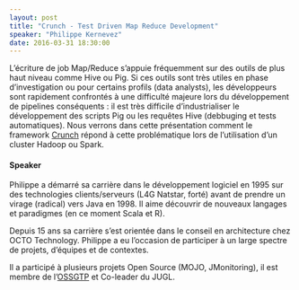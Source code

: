 ```yaml
---
layout: post
title: "Crunch - Test Driven Map Reduce Development"
speaker: "Philippe Kernevez"
date: 2016-03-31 18:30:00
---
```


L’écriture de job Map/Reduce s’appuie fréquemment sur des outils de plus haut
niveau comme Hive ou Pig. Si ces outils sont très utiles en phase
d’investigation ou pour certains profils (data analysts), les développeurs
sont rapidement confrontés à une difficulté majeure lors du développement de
pipelines conséquents : il est très difficile d’industrialiser le
développement des scripts Pig ou les requêtes Hive (debbuging et tests
automatiques). Nous verrons dans cette présentation comment le framework
[Crunch](https://crunch.apache.org/) répond à cette problématique lors de
l’utilisation d’un cluster Hadoop ou Spark.

#### Speaker

Philippe a démarré sa carrière dans le développement logiciel en 1995 sur des
technologies clients/serveurs (L4G Natstar, forté) avant de prendre un virage
(radical) vers Java en 1998. Il aime découvrir de nouveaux langages et
paradigmes (en ce moment Scala et R).

Depuis 15 ans sa carrière s’est orientée dans le conseil en
architecture chez OCTO Technology. Philippe a eu l’occasion de participer à un
large spectre de projets, d’équipes et de contextes.

Il a participé à plusieurs projets Open Source (MOJO, JMonitoring), il est
membre de l’[OSSGTP](http://www.ossgtp.org/) et Co-leader du JUGL.

